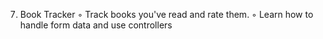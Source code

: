 7. Book Tracker
    ◦ Track books you've read and rate them.
    ◦ Learn how to handle form data and use controllers 
